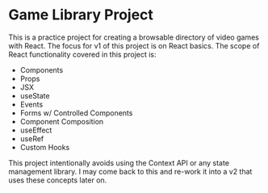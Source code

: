 # Game Library Project

This is a practice project for creating a browsable directory of video games with React. The focus for v1 of this project is on React basics. The scope of React functionality covered in this project is:

-   Components
-   Props
-   JSX
-   useState
-   Events
-   Forms w/ Controlled Components
-   Component Composition
-   useEffect
-   useRef
-   Custom Hooks

This project intentionally avoids using the Context API or any state management library. I may come back to this and re-work it into a v2 that uses these concepts later on.
